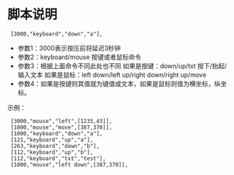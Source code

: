 # 脚本说明

```
 [3000,"keyboard","down","a"],
```
* 参数1：3000表示按压前将延迟3秒钟
* 参数2：keyboard/mouse 按键或者鼠标命令
* 参数3：根据上面命令不同此处也不同
    如果是按键：down/up/txt 按下/抬起/输入文本
    如果是鼠标：left down/left up/right down/right up/move
* 参数4：如果是按键则其值就为键值或文本，如果是鼠标则值为横坐标，纵坐标。


示例：
```
 [3000,"mouse","left",[1235,43]],  
 [1000,"mouse","move",[387,370]], 
 [1000,"keyboard","down","a"],
 [121,"keyboard","up","a"],
 [263,"keyboard","down","b"],
 [112,"keyboard","up","b"],
 [112,"keyboard","txt","test"],
 [1000,"mouse","left down",[387,370]], 
```
